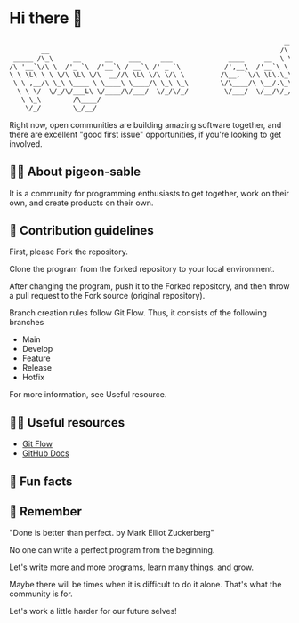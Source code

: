 # Hi there 👋

<!--

**Here are some ideas to get you started:**

🙋‍♀️ A short introduction - what is your organization all about?
🌈 Contribution guidelines - how can the community get involved?
👩‍💻 Useful resources - where can the community find your docs? Is there anything else the community should know?
🍿 Fun facts - what does your team eat for breakfast?
🧙 Remember, you can do mighty things with the power of [Markdown](https://docs.github.com/github/writing-on-github/getting-started-with-writing-and-formatting-on-github/basic-writing-and-formatting-syntax)
-->

```txt
                                                                     __       ___             
        __                                                          /\ \     /\_ \            
 _____ /\_\     __      __    ___     ___              ____     __  \ \ \____\//\ \      __   
/\ '__`\/\ \  /'_ `\  /'__`\ / __`\ /' _ `\           /',__\  /'__`\ \ \ '__`\ \ \ \   /'__`\ 
\ \ \L\ \ \ \/\ \L\ \/\  __//\ \L\ \/\ \/\ \         /\__, `\/\ \L\.\_\ \ \L\ \ \_\ \_/\  __/ 
 \ \ ,__/\ \_\ \____ \ \____\ \____/\ \_\ \_\        \/\____/\ \__/.\_\\ \_,__/ /\____\ \____\
  \ \ \/  \/_/\/___L\ \/____/\/___/  \/_/\/_/         \/___/  \/__/\/_/ \/___/  \/____/\/____/
   \ \_\        /\____/                                                                       
    \/_/        \_/__/                                                                        
```

Right now, open communities are building amazing software together, and there are excellent "good first issue" opportunities, if you're looking to get involved.

## 🙋‍♀️ About pigeon-sable

It is a community for programming enthusiasts to get together, work on their own, and create products on their own.

## 🌈 Contribution guidelines

First, please Fork the repository.

Clone the program from the forked repository to your local environment.

After changing the program, push it to the Forked repository, and then throw a pull request to the Fork source (original repository).

Branch creation rules follow Git Flow. Thus, it consists of the following branches

- Main
- Develop
- Feature
- Release
- Hotfix

For more information, see Useful resource.

## 👩‍💻 Useful resources

- [Git Flow](https://www.atlassian.com/ja/git/tutorials/comparing-workflows/gitflow-workflow)
- [GitHub Docs](https://docs.github.com/ja)

## 🍿 Fun facts

## 🧙 Remember

"Done is better than perfect. by Mark Elliot Zuckerberg"

No one can write a perfect program from the beginning.

Let's write more and more programs, learn many things, and grow.

Maybe there will be times when it is difficult to do it alone. That's what the community is for.

Let's work a little harder for our future selves!
